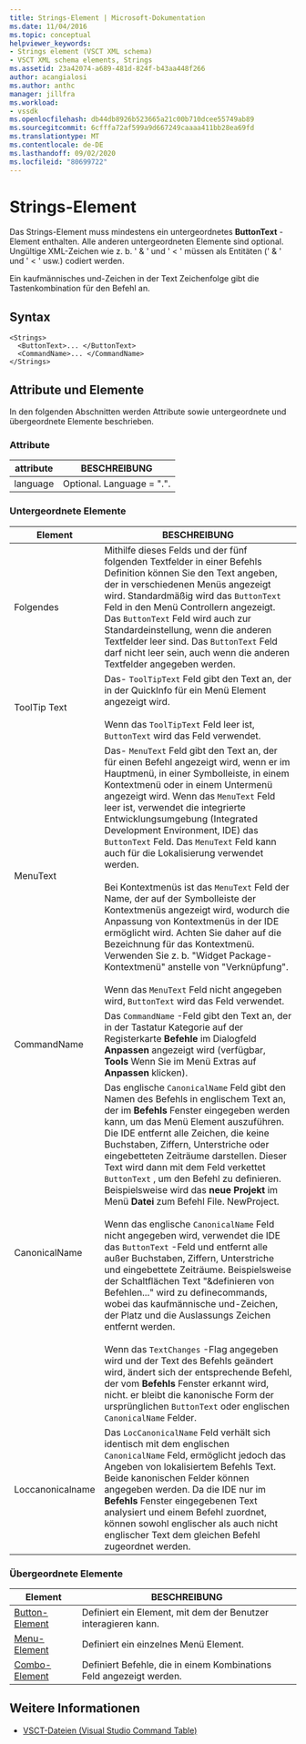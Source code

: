 ```yaml
---
title: Strings-Element | Microsoft-Dokumentation
ms.date: 11/04/2016
ms.topic: conceptual
helpviewer_keywords:
- Strings element (VSCT XML schema)
- VSCT XML schema elements, Strings
ms.assetid: 23a42074-a689-481d-824f-b43aa448f266
author: acangialosi
ms.author: anthc
manager: jillfra
ms.workload:
- vssdk
ms.openlocfilehash: db44db8926b523665a21c00b710dcee55749ab89
ms.sourcegitcommit: 6cfffa72af599a9d667249caaaa411bb28ea69fd
ms.translationtype: MT
ms.contentlocale: de-DE
ms.lasthandoff: 09/02/2020
ms.locfileid: "80699722"
---
```

# <a name="strings-element"></a>Strings-Element
Das Strings-Element muss mindestens ein untergeordnetes **ButtonText** -Element enthalten. Alle anderen untergeordneten Elemente sind optional. Ungültige XML-Zeichen wie z. b. ' & ' und ' < ' müssen als Entitäten (' &amp; ' und ' &lt; ' usw.) codiert werden.

 Ein kaufmännisches und-Zeichen in der Text Zeichenfolge gibt die Tastenkombination für den Befehl an.

## <a name="syntax"></a>Syntax

```
<Strings>
  <ButtonText>... </ButtonText>
  <CommandName>... </CommandName>
</Strings>
```

## <a name="attributes-and-elements"></a>Attribute und Elemente
 In den folgenden Abschnitten werden Attribute sowie untergeordnete und übergeordnete Elemente beschrieben.

### <a name="attributes"></a>Attribute

|attribute|BESCHREIBUNG|
|---------------|-----------------|
|language|Optional. Language = ".".|

### <a name="child-elements"></a>Untergeordnete Elemente

|Element|BESCHREIBUNG|
|-------------|-----------------|
|Folgendes|Mithilfe dieses Felds und der fünf folgenden Textfelder in einer Befehls Definition können Sie den Text angeben, der in verschiedenen Menüs angezeigt wird. Standardmäßig wird das `ButtonText` Feld in den Menü Controllern angezeigt. Das `ButtonText` Feld wird auch zur Standardeinstellung, wenn die anderen Textfelder leer sind. Das `ButtonText` Feld darf nicht leer sein, auch wenn die anderen Textfelder angegeben werden.|
|ToolTip Text|Das- `ToolTipText` Feld gibt den Text an, der in der QuickInfo für ein Menü Element angezeigt wird.<br /><br /> Wenn das `ToolTipText` Feld leer ist, `ButtonText` wird das Feld verwendet.|
|MenuText|Das- `MenuText` Feld gibt den Text an, der für einen Befehl angezeigt wird, wenn er im Hauptmenü, in einer Symbolleiste, in einem Kontextmenü oder in einem Untermenü angezeigt wird. Wenn das `MenuText` Feld leer ist, verwendet die integrierte Entwicklungsumgebung (Integrated Development Environment, IDE) das `ButtonText` Feld. Das `MenuText` Feld kann auch für die Lokalisierung verwendet werden.<br /><br /> Bei Kontextmenüs ist das `MenuText` Feld der Name, der auf der Symbolleiste der Kontextmenüs angezeigt wird, wodurch die Anpassung von Kontextmenüs in der IDE ermöglicht wird. Achten Sie daher auf die Bezeichnung für das Kontextmenü. Verwenden Sie z. b. "Widget Package-Kontextmenü" anstelle von "Verknüpfung".<br /><br /> Wenn das `MenuText` Feld nicht angegeben wird, `ButtonText` wird das Feld verwendet.|
|CommandName|Das `CommandName` -Feld gibt den Text an, der in der Tastatur Kategorie auf der Registerkarte **Befehle** im Dialogfeld **Anpassen** angezeigt wird (verfügbar, **Tools** Wenn Sie im Menü Extras auf **Anpassen** klicken).|
|CanonicalName|Das englische `CanonicalName` Feld gibt den Namen des Befehls in englischem Text an, der im **Befehls** Fenster eingegeben werden kann, um das Menü Element auszuführen. Die IDE entfernt alle Zeichen, die keine Buchstaben, Ziffern, Unterstriche oder eingebetteten Zeiträume darstellen. Dieser Text wird dann mit dem Feld verkettet `ButtonText` , um den Befehl zu definieren. Beispielsweise wird das **neue Projekt** im Menü **Datei** zum Befehl File. NewProject.<br /><br /> Wenn das englische `CanonicalName` Feld nicht angegeben wird, verwendet die IDE das `ButtonText` -Feld und entfernt alle außer Buchstaben, Ziffern, Unterstriche und eingebettete Zeiträume. Beispielsweise der Schaltflächen Text "&definieren von Befehlen..." wird zu definecommands, wobei das kaufmännische und-Zeichen, der Platz und die Auslassungs Zeichen entfernt werden.<br /><br /> Wenn das `TextChanges` -Flag angegeben wird und der Text des Befehls geändert wird, ändert sich der entsprechende Befehl, der vom **Befehls** Fenster erkannt wird, nicht. er bleibt die kanonische Form der ursprünglichen `ButtonText` oder englischen `CanonicalName` Felder.|
|Loccanonicalname|Das `LocCanonicalName` Feld verhält sich identisch mit dem englischen `CanonicalName` Feld, ermöglicht jedoch das Angeben von lokalisiertem Befehls Text. Beide kanonischen Felder können angegeben werden. Da die IDE nur im **Befehls** Fenster eingegebenen Text analysiert und einem Befehl zuordnet, können sowohl englischer als auch nicht englischer Text dem gleichen Befehl zugeordnet werden.|

### <a name="parent-elements"></a>Übergeordnete Elemente

|Element|BESCHREIBUNG|
|-------------|-----------------|
|[Button-Element](../extensibility/button-element.md)|Definiert ein Element, mit dem der Benutzer interagieren kann.|
|[Menu-Element](../extensibility/menu-element.md)|Definiert ein einzelnes Menü Element.|
|[Combo-Element](../extensibility/combo-element.md)|Definiert Befehle, die in einem Kombinations Feld angezeigt werden.|

## <a name="see-also"></a>Weitere Informationen
- [VSCT-Dateien (Visual Studio Command Table)](../extensibility/internals/visual-studio-command-table-dot-vsct-files.md)
